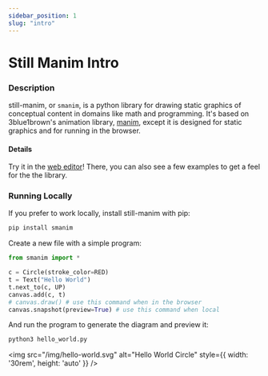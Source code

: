 ```yaml
---
sidebar_position: 1
slug: "intro"
---
```


# Still Manim Intro

### Description

still-manim, or `smanim`, is a python library for drawing static graphics of conceptual content in domains like math and programming.
It's based on 3blue1brown's animation library, [manim](https://github.com/3b1b/manim), except it is designed for static graphics and for running in the browser.

#### Details

Try it in the [web editor](https://idraw.chat)!
There, you can also see a few examples to get a feel for the the library.

### Running Locally

If you prefer to work locally, install still-manim with pip:

```bash
pip install smanim
```

Create a new file with a simple program:

```python title="hello_world.py"
from smanim import *

c = Circle(stroke_color=RED)
t = Text("Hello World")
t.next_to(c, UP)
canvas.add(c, t)
# canvas.draw() # use this command when in the browser
canvas.snapshot(preview=True) # use this command when local
```

And run the program to generate the diagram and preview it:

```python
python3 hello_world.py
```

<img src="/img/hello-world.svg" alt="Hello World Circle" style={{ width: '30rem', height: 'auto' }} />
